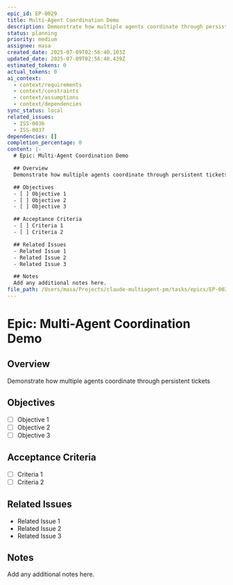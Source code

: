 ```yaml
---
epic_id: EP-0029
title: Multi-Agent Coordination Demo
description: Demonstrate how multiple agents coordinate through persistent tickets
status: planning
priority: medium
assignee: masa
created_date: 2025-07-09T02:56:40.103Z
updated_date: 2025-07-09T02:56:40.439Z
estimated_tokens: 0
actual_tokens: 0
ai_context:
  - context/requirements
  - context/constraints
  - context/assumptions
  - context/dependencies
sync_status: local
related_issues:
  - ISS-0036
  - ISS-0037
dependencies: []
completion_percentage: 0
content: |-
  # Epic: Multi-Agent Coordination Demo

  ## Overview
  Demonstrate how multiple agents coordinate through persistent tickets

  ## Objectives
  - [ ] Objective 1
  - [ ] Objective 2
  - [ ] Objective 3

  ## Acceptance Criteria
  - [ ] Criteria 1
  - [ ] Criteria 2

  ## Related Issues
  - Related Issue 1
  - Related Issue 2
  - Related Issue 3

  ## Notes
  Add any additional notes here.
file_path: /Users/masa/Projects/claude-multiagent-pm/tasks/epics/EP-0029-multi-agent-coordination-demo.md
---
```


# Epic: Multi-Agent Coordination Demo

## Overview
Demonstrate how multiple agents coordinate through persistent tickets

## Objectives
- [ ] Objective 1
- [ ] Objective 2
- [ ] Objective 3

## Acceptance Criteria
- [ ] Criteria 1
- [ ] Criteria 2

## Related Issues
- Related Issue 1
- Related Issue 2
- Related Issue 3

## Notes
Add any additional notes here.
